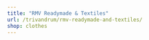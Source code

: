 ```yaml
---
title: "RMV Readymade & Textiles"
url: /trivandrum/rmv-readymade-and-textiles/
shop: clothes
---
```

